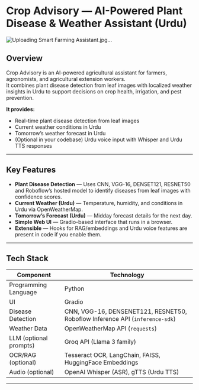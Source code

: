 # Crop Advisory — AI-Powered Plant Disease & Weather Assistant (Urdu)

![Uploading Smart Farming Assistant.jpg…]()


## Overview
Crop Advisory is an AI-powered agricultural assistant for farmers, agronomists, and agricultural extension workers.  
It combines plant disease detection from leaf images with localized weather insights in Urdu to support decisions on crop health, irrigation, and pest prevention.

**It provides:**
- Real-time plant disease detection from leaf images
- Current weather conditions in Urdu
- Tomorrow’s weather forecast in Urdu
- (Optional in your codebase) Urdu voice input with Whisper and Urdu TTS responses

---

## Key Features
- **Plant Disease Detection** — Uses CNN, VGG-16, DENSET121, RESNET50 and Roboflow’s hosted model to identify diseases from leaf images with confidence scores.
- **Current Weather (Urdu)** — Temperature, humidity, and conditions in Urdu via OpenWeatherMap.
- **Tomorrow’s Forecast (Urdu)** — Midday forecast details for the next day.
- **Simple Web UI** — Gradio-based interface that runs in a browser.
- **Extensible** — Hooks for RAG/embeddings and Urdu voice features are present in code if you enable them.

---

## Tech Stack

| Component            | Technology |
|---------------------|-----------|
| Programming Language| Python |
| UI                  | Gradio |
| Disease Detection   | CNN, VGG-16, DENSENET121, RESNET50, Roboflow Inference API (`inference-sdk`) |
| Weather Data        | OpenWeatherMap API (`requests`) |
| LLM (optional prompts) | Groq API (Llama 3 family) |
| OCR/RAG (optional)  | Tesseract OCR, LangChain, FAISS, HuggingFace Embeddings |
| Audio (optional)    | OpenAI Whisper (ASR), gTTS (Urdu TTS) |



---


